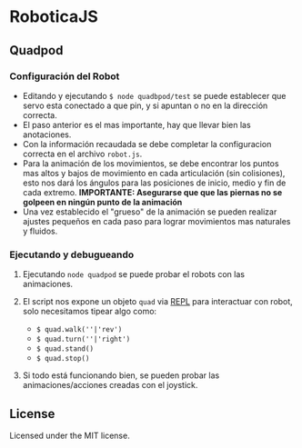 # RoboticaJS

## Quadpod

### Configuración del Robot

- Editando y ejecutando `$ node quadbpod/test` se puede establecer que servo esta conectado a que pin, y si apuntan o no en la dirección correcta.
- El paso anterior es el mas importante, hay que llevar bien las anotaciones.
- Con la información recaudada se debe completar la configuracion correcta en el archivo `robot.js`.
- Para la animación de los movimientos, se debe encontrar los puntos mas altos y bajos de movimiento en cada articulación (sin colisiones), esto nos dará los ángulos para las posiciones de inicio, medio y fin de cada extremo. **IMPORTANTE: Asegurarse que que las piernas no se golpeen en ningún punto de la animación**
- Una vez establecido el "grueso" de la animación se pueden realizar ajustes pequeños en cada paso para lograr movimientos mas naturales y fluidos.   


### Ejecutando y debugueando

1. Ejecutando `node quadpod` se puede probar el robots con las animaciones.

2. El script nos expone un objeto `quad` via [REPL](../examples/repl) para interactuar con robot, solo necesitamos tipear algo como:
    - `$ quad.walk(''|'rev')`
    - `$ quad.turn(''|'right')`
    - `$ quad.stand()`
    - `$ quad.stop()`
3. Si todo está funcionando bien, se pueden probar las animaciones/acciones creadas con el joystick. 

## License
Licensed under the MIT license.
